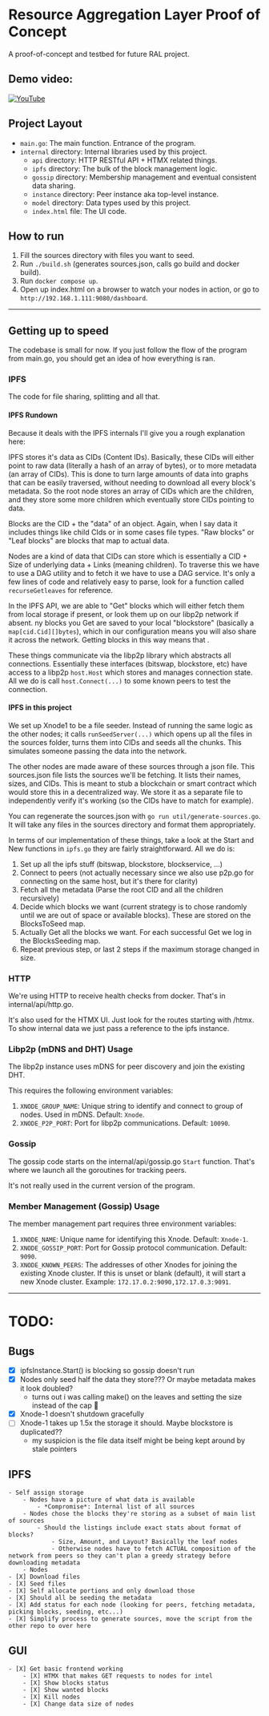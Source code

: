 # Resource Aggregation Layer Proof of Concept

A proof-of-concept and testbed for future RAL project.

## Demo video:
[![YouTube](http://i.ytimg.com/vi/zCL06lTFDsA/hqdefault.jpg)](https://www.youtube.com/watch?v=zCL06lTFDsA)

## Project Layout

- `main.go`: The main function. Entrance of the program.
- `internal` directory: Internal libraries used by this project.
  - `api` directory: HTTP RESTful API + HTMX related things.
  - `ipfs` directory: The bulk of the block management logic.
  - `gossip` directory: Membership management and eventual consistent data sharing.
  - `instance` directory: Peer instance aka top-level instance.
  - `model` directory: Data types used by this project.
  - `index.html` file: The UI code.

## How to run


1. Fill the sources directory with files you want to seed.
1. Run `./build.sh` (generates sources.json, calls go build and docker build).
1. Run `docker compose up`.
1. Open up index.html on a browser to watch your nodes in action, or go to `http://192.168.1.111:9080/dashboard`.


---


## Getting up to speed
The codebase is small for now. 
If you just follow the flow of the program from main.go, 
you should get an idea of how everything is ran.

### IPFS
The code for file sharing, splitting and all that.

#### IPFS Rundown
Because it deals with the IPFS internals I'll give you a rough explanation here:
 
IPFS stores it's data as CIDs (Content IDs).
Basically, these CIDs will either point to raw data (literally a hash of an array of bytes), or to more metadata (an array of CIDs).
This is done to turn large amounts of data into graphs that can be easily traversed, without needing to download all every block's metadata.
So the root node stores an array of CIDs which are the children, and they store some more children which eventually store CIDs pointing to data.

Blocks are the CID + the "data" of an object.
Again, when I say data it includes things like child CIds or in some cases file types.
"Raw blocks" or "Leaf blocks" are blocks that map to actual data.

Nodes are a kind of data that CIDs can store which is essentially a CID + Size of underlying data + Links (meaning children).
To traverse this we have to use a DAG utility and to fetch it we have to use a DAG service.
It's only a few lines of code and relatively easy to parse, look for a function called `recurseGetleaves` for reference.

In the IPFS API, we are able to "Get" blocks which will either fetch them from local storage if present, or look them up on our libp2p network if absent.
ny blocks you Get are saved to your local "blockstore" (basically a `map[cid.Cid][]bytes`), which in our configuration means you will also share it across the network.
Getting blocks in this way means that .

These things communicate via the libp2p library which abstracts all connections. 
Essentially these interfaces (bitswap, blockstore, etc) have access to a libp2p `host.Host` which stores and manages connection state.
All we do is call `host.Connect(...)` to some known peers to test the connection.

#### IPFS in this project

We set up Xnode1 to be a file seeder.
Instead of running the same logic as the other nodes; 
it calls `runSeedServer(...)` which opens up all the files in the sources folder, turns them into CIDs and seeds all the chunks.
This simulates someone passing the data into the network.

The other nodes are made aware of these sources through a json file.
This sources.json file lists the sources we'll be fetching.
It lists their names, sizes, and CIDs.
This is meant to stub a blockchain or smart contract which would store this in a decentralized way.
We store it as a separate file to independently verify it's working (so the CIDs have to match for example).

You can regenerate the sources.json with `go run util/generate-sources.go`.
It will take any files in the sources directory and format them appropriately.

In terms of our implementation of these things, take a look at the Start and New functions in `ipfs.go` they are fairly straightforward.
All we do is:
1. Set up all the ipfs stuff (bitswap, blockstore, blockservice, ...)
1. Connect to peers (not actually necessary since we also use p2p.go for connecting on the same host, but it's there for clarity)
1. Fetch all the metadata (Parse the root CID and all the children recursively)
1. Decide which blocks we want (current strategy is to chose randomly until we are out of space or available blocks). These are stored on the BlocksToSeed map.
1. Actually Get all the blocks we want. For each successful Get we log in the BlocksSeeding map.
1. Repeat previous step, or last 2 steps if the maximum storage changed in size.

### HTTP
We're using HTTP to receive health checks from docker.
That's in internal/api/http.go.

It's also used for the HTMX UI.
Just look for the routes starting with /htmx.
To show internal data we just pass a reference to the ipfs instance.

### Libp2p (mDNS and DHT) Usage
The libp2p instance uses mDNS for peer discovery and join the existing DHT.

This requires the following environment variables:

1. `XNODE_GROUP_NAME`: Unique string to identify and connect to group of nodes. Used in mDNS. Default: `Xnode`.
2. `XNODE_P2P_PORT`: Port for libp2p communications. Default: `10090`.

### Gossip
The gossip code starts on the internal/api/gossip.go `Start` function.
That's where we launch all the goroutines for tracking peers.

It's not really used in the current version of the program.

### Member Management (Gossip) Usage

The member management part requires three environment variables:

1. `XNODE_NAME`: Unique name for identifying this Xnode. Default: `Xnode-1`.
2. `XNODE_GOSSIP_PORT`: Port for Gossip protocol communication. Default: `9090`.
3. `XNODE_KNOWN_PEERS`: The addresses of other Xnodes for joining the existing Xnode cluster. If this is unset or blank (default), it will start a new Xnode cluster. Example: `172.17.0.2:9090,172.17.0.3:9091`.


---

# TODO:

## Bugs
- [X] ipfsInstance.Start() is blocking so gossip doesn't run
- [X] Nodes only seed half the data they store??? Or maybe metadata makes it look doubled?
    - turns out i was calling make() on the leaves and setting the size instead of the cap 🤦
- [X] Xnode-1 doesn't shutdown gracefully
- [ ] Xnode-1 takes up 1.5x the storage it should. Maybe blockstore is duplicated??
    - my suspicion is the file data itself might be being kept around by stale pointers

## IPFS
    - Self assign storage
        - Nodes have a picture of what data is available
            - *Compromise*: Internal list of all sources
        - Nodes chose the blocks they're storing as a subset of main list of sources
            - Should the listings include exact stats about format of blocks?
                - Size, Amount, and Layout? Basically the leaf nodes
                - Otherwise nodes have to fetch ACTUAL composition of the network from peers so they can't plan a greedy strategy before downloading metadata
        - Nodes 
    - [X] Download files
    - [X] Seed files
    - [X] Self allocate portions and only download those
    - [X] Should all be seeding the metadata
    - [X] Add status for each node (looking for peers, fetching metadata, picking blocks, seeding, etc...)
    - [X] Simplify process to generate sources, move the script from the other repo to over here

## GUI
    - [X] Get basic frontend working
        - [X] HTMX that makes GET requests to nodes for intel
        - [X] Show blocks status
        - [X] Show wanted blocks
        - [X] Kill nodes
        - [X] Change data size of nodes
